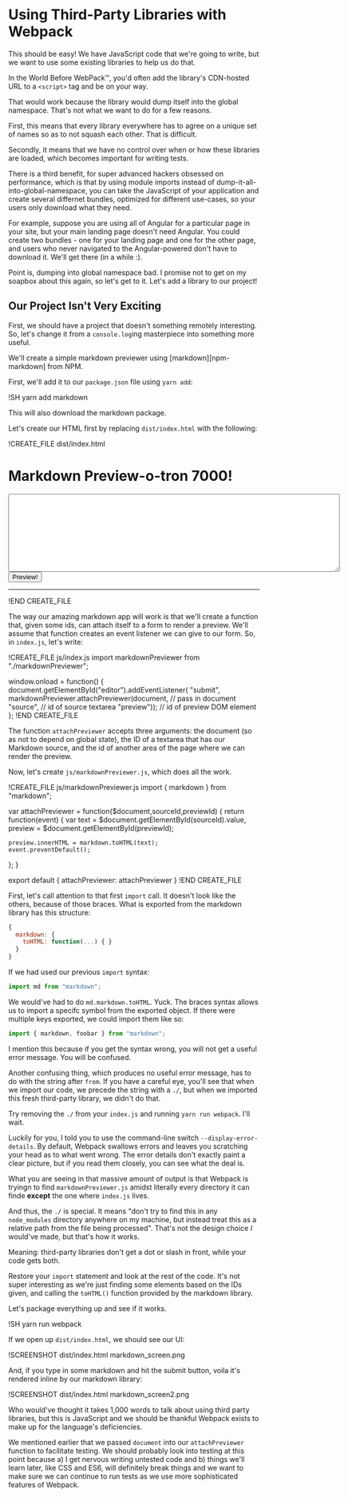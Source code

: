 # Using Third-Party Libraries with Webpack

This should be easy!  We have JavaScript code that we're going to write, but we want to use some existing libraries to help us do that.

In the World Before WebPack™, you'd often add the library's CDN-hosted URL to a `<script>` tag and be on your way.

That would work because the library would dump itself into the global namespace.  That's not what we want to do for a few reasons.

First, this means that every library everywhere has to agree on a unique set of names so as to not squash each other.  That is difficult.

Secondly, it means that we have no control over when or how these libraries are loaded, which becomes important for writing tests.

There is a third benefit, for super advanced hackers obsessed on performance, which is that by using module imports instead of dump-it-all-into-global-namespace, you can
take the JavaScript of your application and create several differnet bundles, optimized for different use-cases, so your users only download what they need.

For example, suppose you are using all of Angular for a particular page in your site, but your  main landing page doesn't need Angular.  You could create two bundles - one
for your landing page and one for the other page, and users who never navigated to the Angular-powered don't have to download it.  We'll get there (in a while :).

Point is, dumping into global namespace bad.  I promise not to get on my soapbox about this again, so let's get to it.  Let's add a library to our project!

## Our Project Isn't Very Exciting

First, we should have a project that doesn't something remotely interesting.  So, let's change it from a `console.log`ing masterpiece into something more useful.

We'll create a simple markdown previewer using [markdown][npm-markdown] from NPM.

First, we'll add it to our `package.json` file using `yarn add`:

!SH yarn add markdown

This will also download the markdown package.

Let's create our HTML first by replacing `dist/index.html` with the following:

!CREATE_FILE dist/index.html
<!DOCTYPE html>
<html>
  <head>
    <script src="bundle.js"></script>
  </head>
  <body>
    <h1>Markdown Preview-o-tron 7000!</h1>
    <form id="editor">
      <textarea id="source" rows="10" cols="80"></textarea>
      <br>
      <input type="submit" value="Preview!">
    </form>
    <hr>
    <section id="preview">
    </section>
  </body>
</html>
!END CREATE_FILE

The way our amazing markdown app will work is that we'll create a function that, given some ids, can attach itself to a form to render a preview.  We'll assume that function
creates an event listener we can give to our form.  So, in `index.js`, let's write:

!CREATE_FILE js/index.js
import markdownPreviewer from "./markdownPreviewer";

window.onload = function() {
  document.getElementById("editor").addEventListener(
      "submit",
      markdownPreviewer.attachPreviewer(document,    // pass in document
                                        "source",    // id of source textarea
                                        "preview")); // id of preview DOM element
};
!END CREATE_FILE

The function `attachPreviewer` accepts three arguments: the document (so as not to depend on global state), the ID of a textarea that has our Markdown source, and the id of
another area of the page where we can render the preview.

Now, let's create `js/markdownPreviewer.js`, which does all the work.

!CREATE_FILE js/markdownPreviewer.js
import { markdown } from "markdown";

var attachPreviewer = function($document,sourceId,previewId) {
  return function(event) {
    var text    = $document.getElementById(sourceId).value,
        preview = $document.getElementById(previewId);

    preview.innerHTML = markdown.toHTML(text);
    event.preventDefault();
  };
}

export default {
  attachPreviewer: attachPreviewer
}
!END CREATE_FILE

First, let's call attention to that first `import` call.  It doesn't look like the others, because of those braces.  What is exported from the markdown library has this
structure:

```javascript
{
  markdown: {
    toHTML: function(...) { }
  }
}
```

If we had used our previous `import` syntax:

```javascript
import md from "markdown";
```

We would've had to do `md.markdown.toHTML`.  Yuck.  The braces syntax allows us to import a specifc symbol from the exported object.  If there were multiple keys exported,
we could import them like so:

```javascript
import { markdown, foobar } from "markdown";
```

I mention this because if you get the syntax wrong, you will not get a useful error message.  You will be confused.

Another confusing thing, which produces no useful error message, has to do with the string after `from`.  If you have a careful eye, you'll see that when we import our code,
we precede the string with a `./`, but when we imported this fresh third-party library, we didn't do that.

Try removing the `./` from your `index.js` and running `yarn run webpack`.  I'll wait.

Luckily for you, I told you to use the command-line switch `--display-error-details`.  By default, Webpack swallows errors and leaves you scratching your head as to what
went wrong.  The error details don't exactly paint a clear picture, but if you read them closely, you can see what the deal is.

What you are seeing in that massive amount of output is that Webpack is tryingn to find `markdownPreviewer.js` amidst literally every directory it can finde **except** the
one where `index.js` lives.

And thus, the `./` is special.  It means "don't try to find this in any `node_modules` directory anywhere on my machine, but instead treat this as a relative path from the
file being processed".  That's not the design choice _I_ would've made, but that's how it works.

Meaning: third-party libraries don't get a dot or slash in front, while your code gets both.

Restore your `import` statement and look at the rest of the code.  It's not super interesting as we're just finding some elements based on the IDs given, and calling the `toHTML()` function provided by the markdown library.

Let's package everything up and see if it works.

!SH yarn run webpack

If we open up `dist/index.html`, we should see our UI:

!SCREENSHOT dist/index.html markdown_screen.png

And, if you type in some markdown and hit the submit button, voila it's rendered inline by our markdown library:

!SCREENSHOT dist/index.html markdown_screen2.png

Who would've thought it takes 1,000 words to talk about using third party libraries, but this is JavaScript and we
should be thankful Webpack exists to make up for the language's deficiencies.

We mentioned earlier that we passed `document` into our `attachPreviewer` function to facilitate testing.  We
should probably look into testing at this point because a) I get nervous writing untested code and b) things we'll
learn later, like CSS and ES6, will definitely break things and we want to make sure we can continue to run tests
as we use more sophisticated features of Webpack.
